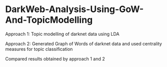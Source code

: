 # DarkWeb-Analysis-Using-GoW-And-TopicModelling

Approach 1: Topic modelling of darknet data using LDA

Approach 2: Generated Graph of Words of darknet data and used centrality measures for topic classification

Compared results obtained by approach 1 and 2
